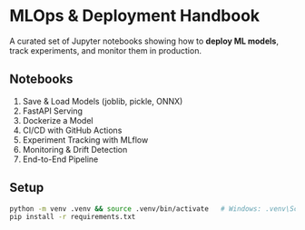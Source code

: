 # MLOps & Deployment Handbook

A curated set of Jupyter notebooks showing how to **deploy ML models**, track experiments, and monitor them in production.

## Notebooks
1. Save & Load Models (joblib, pickle, ONNX)
2. FastAPI Serving
3. Dockerize a Model
4. CI/CD with GitHub Actions
5. Experiment Tracking with MLflow
6. Monitoring & Drift Detection
7. End-to-End Pipeline

## Setup
```bash
python -m venv .venv && source .venv/bin/activate   # Windows: .venv\Scripts\activate
pip install -r requirements.txt
```